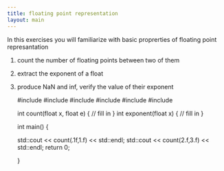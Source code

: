 ```yaml
---
title: floating point representation
layout: main
---
```


In this exercises you will familiarize with basic proprerties of floating point represantation

1. count the number of floating points between two of them
2. extract the exponent of a float
3. produce NaN and inf, verify the value of their exponent


    #include<iostream>
    #include<iomanip>
    #include<cmath>
    #include<limits>
    #include<cstdio>
    #include<cstring>
    
    int count(float x, float e) {
           // fill in
    } 
    int exponent(float x) {
           // fill in
    }

    int main() {

      std::cout << count(.1f,1.f) << std::endl;
      std::cout << count(2.f,3.f) << std::endl;
      return 0;

    }



 
